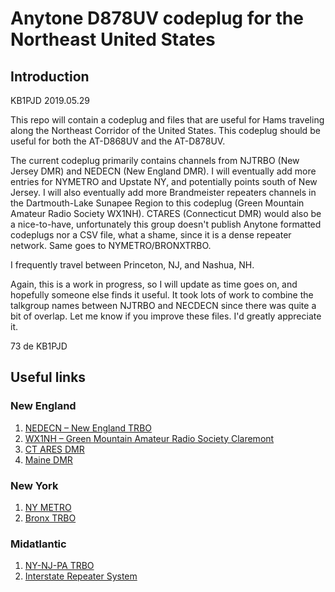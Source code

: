 # Anytone D878UV codeplug for the Northeast United States

## Introduction

KB1PJD 2019.05.29

This repo will contain a codeplug and files that are useful for Hams traveling along the 
Northeast Corridor of the United States. This codeplug should be useful for both the AT-D868UV and the AT-D878UV.

The current codeplug primarily contains channels from NJTRBO (New Jersey DMR) and NEDECN (New England DMR).
I will eventually add more entries for NYMETRO and Upstate NY, and potentially points south of New Jersey.  I will also eventually
add more Brandmeister repeaters channels in the Dartmouth-Lake Sunapee Region to this codeplug
(Green Mountain Amateur Radio Society WX1NH).  CTARES (Connecticut DMR) would also be a nice-to-have, unfortunately this group doesn't
publish Anytone formatted codeplugs nor a CSV file, what a shame, since it is a dense repeater network.  Same goes to NYMETRO/BRONXTRBO.

I frequently travel between Princeton, NJ, and Nashua, NH.

Again, this is a work in progress, so I will update as time goes on, and hopefully someone else finds it useful.  It took lots of work to combine
the talkgroup names between NJTRBO and NECDECN since there was quite a bit of overlap.  Let me know if you improve these files.  I'd greatly
appreciate it.

73 de KB1PJD

## Useful links

### New England

1. [NEDECN – New England TRBO](https://nedecn.org/)
1. [WX1NH – Green Mountain Amateur Radio Society Claremont](http://wx1nh.us/)
1. [CT ARES DMR](http://www.ctares.org/ares_dmr.php)
1. [Maine DMR](http://maine-dmr.org/)

### New York

1. [NY METRO](http://k2hr.com/Metro%20DMR.html)
1. [Bronx TRBO](http://www.n2nsa.net/)

### Midatlantic

1. [NY-NJ-PA TRBO](http://www.n2jti.net/)
1. [Interstate Repeater System](http://wr3irs.com/)







